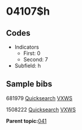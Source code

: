 # 04107$h

## Codes

-   Indicators
    -   First: 0
    -   Second: 7
-   Subfield: h

## Sample bibs

681979 [Quicksearch](https://search.library.yale.edu/catalog/681979) [VXWS](http://prodorbis.library.yale.edu:7014/vxws/GetHoldingsService?bibId=681979)

1508222 [Quicksearch](https://search.library.yale.edu/catalog/1508222) [VXWS](http://prodorbis.library.yale.edu:7014/vxws/GetHoldingsService?bibId=1508222)

**Parent topic:**[041](../../tags/041/041.md)

